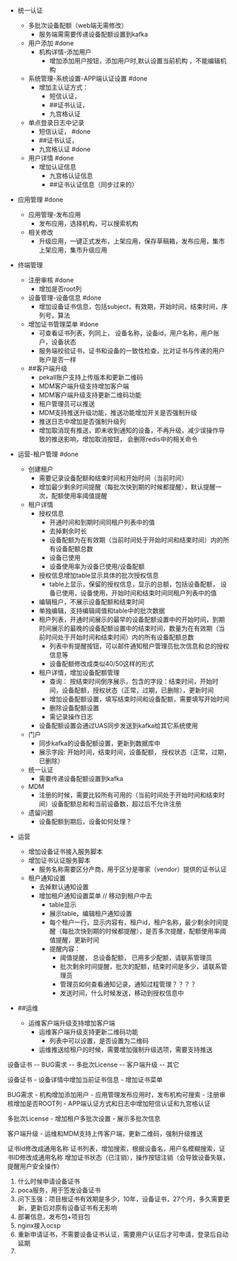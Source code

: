 -  统一认证
	- 多批次设备配额（web端无需修改）
		-  服务端需需要传递设备配额设置到kafka
	- 用户添加 #done
		- 机构详情-添加用户
			- 增加添加用户按钮，添加用户时,默认设置当前机构 ，不能编辑机构
	- 系统管理-系统设置-APP端认证设置 #done
		- 增加主认证方式：
			- 短信认证，
			- ##证书认证，
			- 九宫格认证
	- 单点登录日志中记录
		- 短信认证， #done
		- ##证书认证，
		- 九宫格认证 #done
	- 用户详情 #done
		- 增加认证信息
			- 九宫格认证信息
			- ##证书认证信息（同步过来的）


- 应用管理 #done
	- 应用管理-发布应用
		- 发布应用，选择机构，可以搜索机构
	- 相关修改
		- 升级应用，一键正式发布，上架应用，保存草稿箱，发布应用，集市上架应用，集市升级应用


-	终端管理
	-	注册审核 #done
		- 增加是否root列
	- 设备管理-设备信息 #done
		- 增加设备证书信息，包括subject，有效期，开始时间，结束时间，序列号，算法
	- 增加证书管理菜单 #done
		- 可查看证书列表，列同上， 设备名称，设备id，用户名称，用户账户，设备状态
		- 服务端校验证书，证书和设备的一致性检查，比对证书与传递的用户账户是否一样
	- ##客户端升级
		- pekall账户支持上传版本和更新二维码
		- MDM客户端升级支持增加客户端
		- MDM客户端升级支持更新二维码功能
		- 租户管理员可以推送
		- MDM支持推送升级功能，推送功能增加开关是否强制升级
		- 推送日志中增加是否强制升级列
		- 增加取消现有推送，即未收到通知的设备，不再升级，减少误操作导致的推送影响，增加取消按钮， 会删除redis中的相关命令


- 运营-租户管理 #done
	- 创建租户
		- 需要记录设备配额和结束时间和开始时间（当前时间）
		- 增加最少剩余时间提醒（每批次快到期的时候都提醒），默认提醒一次，配额使用率阈值提醒
	- 租户详情
		- 授权信息
			- 开通时间和到期时间同租户列表中的值 
			- 去掉剩余时长
			- 设备配额为在有效期（当前时间处于开始时间和结束时间）内的所有设备配额总数
			- 设备已使用
			- 设备使用率为设备已使用/设备配额
		- 授权信息增加table显示具体的批次授权信息
			- table上显示，保留的授权信息，显示的总额，包括设备配额， 设备已使用，设备使用，开始时间和结束时间同租户列表中的值
		- 编辑租户，不展示设备配额和结束时间
		- 单独编辑，支持编辑阈值和table中的批次数据
		- 租户列表，开通时间展示的最早的设备配额设置中的开始时间，到期时间展示的最晚的设备配额设置中的结束时间，数量为在有效期（当前时间处于开始时间和结束时间）内的所有设备配额总数
			- 列表中有提醒按钮，可以邮件通知租户管理员批次信息和总的授权信息等
			- 设备配额修改成类似40/50这样的形式
		- 租户详情，增加设备配额管理
			- 查询： 按结束时间倒序展示，包含的字段：结束时间，开始时间，设备配额，授权状态（正常，过期，已删除），更新时间
			- 增加设备配额设置，填写结束时间和设备配额，需要填写开始时间
			- 删除设备配额设置
			- 需记录操作日志
		- 设备配额设置会通过UAS同步发送到kafka给其它系统使用
	- 门户
		- 同步kafka的设备配额设置，更新到数据库中
		- 展示字段: 开始时间，结束时间，设备配额， 授权状态（正常，过期，已删除）
	- 统一认证
		- 需要传递设备配额设置到kafka
	- MDM
		- 注册的时候，需要比较所有可用的（当前时间处于开始时间和结束时间）设备配额总和和当前设备数，超过后不允许注册
	- 遗留问题
		-  设备配额到期后，设备如何处理？


- 运营
	- 增加设备证书接入服务脚本
	- 增加证书认证服务脚本
		- 服务名称需要区分产商，用于区分是哪家（vendor）提供的证书认证
	- 租户通知设置
		- 去掉默认通知设置
		- 增加租户通知设置菜单  // 移动到租户中去
			- table显示
			- 展示table，编辑租户通知设置
			- 每个租户一行，显示内容有，租户id，租户名称，最少剩余时间提醒（每批次快到期的时候都提醒），是否多次提醒，配额使用率阈值提醒，更新时间
			- 提醒内容： 
				- 阈值提醒， 总设备配额， 已用多少配额，请联系管理员
				- 批次剩余时间提醒，批次的配额，结束时间是多少，请联系管理员
				- 管理员如何查看通知记录，通知过程管理？？？？
				- 发送时间，什么时候发送，移动到授权信息中


- ##运维 
	- 运维客户端升级支持增加客户端
		- 运维客户端升级支持更新二维码功能
			-  列表中可以设置，是否设置为二维码
		- 运维推送给租户的时候，需要增加强制升级选项，需要支持推送


设备证书 -- BUG需求 -- 多批次License -- 客户端升级 -- 其它 

设备证书
	-	设备详情中增加当前证书信息
	-	增加证书菜单
	
BUG需求
	-	机构增加添加用户
	- 	应用管理发布应用时，发布机构可搜索
	-	注册审核增加是否ROOT列
	-	APP端认证方式和日志中增加短信认证和九宫格认证
	
多批次License
	-	增加租户多批次设置
	-	展示多批次信息
	
客户端升级
	-	运维和MDM支持上传客户端，更新二维码，强制升级推送
	
证书Id修改成通用名称
证书列表，增加搜索，根据设备名，用户名模糊搜索，证书ID修改成通用名称
增加证书状态（已注销），操作按钮注销（会导致设备失联，提醒用户安全操作）



1. 什么时候申请设备证书
2. poca服务，用于签发设备证书
3. 问下玉强：项目根证书有效期是多少，10年，设备证书，27个月，多久需要更新，更新后对原有设备证书有无影响
4. 部署信息，发布包+项目包
5. nginx接入ocsp
6. 重新申请证书，不需要设备证书认证，需要用户认证后才可申请，登录后自动延期
7. 